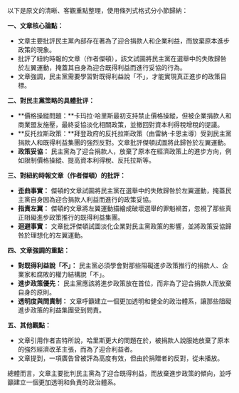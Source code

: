 以下是原文的清晰、客觀重點整理，使用條列式格式分小節歸納：

**一、文章核心論點：**

*   文章主要批評民主黨內部存在著為了迎合捐款人和企業利益，而放棄原本進步政策的現象。
*   批評了紐約時報的文章（作者傑頓），該文試圖將民主黨在選舉中的失敗歸咎於左翼運動，掩蓋其自身為迎合既得利益而進行妥協的行為。
*   文章強調，民主黨需要學習對既得利益說「不」，才能實現真正進步的政策目標。

**二、對民主黨策略的具體批评：**

*   **價格操縱問題：**卡玛拉·哈里斯最初支持禁止價格操縱，但被企業捐款人和商業盟友施壓，最終妥協淡化相關政策，並撤回對資本利得稅增稅的提議。
*   **反托拉斯政策：**拜登政府的反托拉斯政策（由雷納·卡恩主導）受到民主黨捐款人和既得利益集團的強烈反對。文章批評傑頓試圖將此歸咎於左翼運動。
*   **政策妥協：** 民主黨為了迎合捐款人，放棄了原本在經濟政策上的進步方向，例如限制價格操縱、提高資本利得稅、反托拉斯等。

**三、對紐約時報文章（作者傑頓）的批評：**

*   **歪曲事實：** 傑頓的文章試圖將民主黨在選舉中的失敗歸咎於左翼運動，掩蓋民主黨自身因為迎合捐款人利益而進行的政策妥協。
*   **指責左翼：** 傑頓的文章將左翼運動描繪成破壞選舉的罪魁禍首，忽視了那些真正阻礙進步政策推行的既得利益集團。
*   **迴避事實：** 文章批評傑頓試圖淡化企業對民主黨政策的影響，並將政策妥協歸咎於理想化的左翼運動。

**四、文章強調的重點：**

*   **對既得利益說「不」：** 民主黨必須學會對那些阻礙進步政策推行的捐款人、企業家和腐敗的權力結構說「不」。
*   **進步政策優先：** 民主黨應該將進步政策放在首位，而非為了迎合捐款人而放棄自身的原則。
*   **透明度與問責制：** 文章呼籲建立一個更加透明和健全的政治體系，讓那些阻礙進步政策的利益集團受到問責。

**五、其他觀點：**

*   文章引用作者吉特所說，哈里斯更大的問題在於，被捐款人說服她放棄了原本的強烈經濟改革主張，而為了迎合利益者。
*   文章提到，一項廣告曾被評為高度有效，但由於捐贈者的反對，從未播放。

總體而言，文章主要批判民主黨為了迎合既得利益，而放棄進步政策的傾向，並呼籲建立一個更加透明和負責的政治體系。